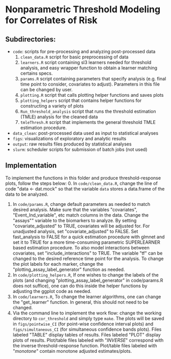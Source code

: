 # Nonparametric Threshold Modeling for Correlates of Risk

## Subdirectories:

* `code`: scripts for pre-processing and analyzing post-processed data
  1. `clean_data.R` script for basic preprocessing of data
  2. `learners.R` script containing sl3 learners needed for threshold analysis, and easy wrapper function to obtain a learner matching certains specs.
  3. `params.R` script containing parameters that specify analysis (e.g. final time point to consider, covariates to adjust). Parameters in this file can be changed by user.
  4. `plotting.R` script that calls plotting helper functions and saves plots
  5. `plotting_helpers` script that contains helper functions for constructing a variety of plots
  6. `Run_threshold_analysis` script that runs the threshold estimation (TMLE) analysis for the cleaned data
  7. `tmleThresh.R` script that implements the general threshold TMLE estimation procedure.
* `data_clean`: post-processed data used as input to statistical analyses
* `figs`: visualizations of exploratory and analytic results
* `output`: raw results files produced by statistical analyses
* `slurm`: scheduler scripts for submission of batch jobs (not used)



## Implementation

To implement the functions in this folder and produce threshold-response plots,
follow the steps below:
0. In `code/clean_data.R`, change the line of code "data <- dat.mock" so that the variable `data` stores a data.frame of the data to be analyzed.
1. In `code/params.R`, change default parameters as needed to match desired analysis. Make sure that the variables "covariates", "Event_Ind_variable", etc match columns in the data. Change the "assays"" variable to the biomarkers to analyze. By setting "covariate_adjusted" to TRUE, covariates will be adjusted for. For unadjusted analysis, set "covariate_adjusted" to FALSE. Set fast_analysis to FALSE for a quick estimation procedure with glmnet and set it to TRUE for a more time-consuming parametric SUPERLEARNER based estimation procedure. To also model interactions between covariates, set "include_interactions" to TRUE. The variable "tf" can be changed to the desired reference time point for the analysis. To change the plot labels for each marker, change the "plotting_assay_label_generator" function as needed.
2. In `code/plotting_helpers.R`, If one wishes to change the labels of the plots (and changing "plotting_assay_label_generator" in code/params.R does not suffice), one can do this inside the helper functions by adjusting the ggplot code as needed. 
3. In `code/learners.R`, To change the learner algorithms, one can change the "get_learner" function. In general, this should not need to be changed.
4. Via the command line to implement the work flow: change the working directory
    to `cor_threshold` and simply type `make`.
The plots will be saved in `figs/pointwise_CI` (for point-wise confidence interval plots) and `figs/simultaneous_CI` (for simultaneous confidence bands plots). Files labeled "TABLE" display tables of results. Files labeled "PLOT" display plots of results. Plot/table files labeled with "_INVERSE_" correspond with the inverse threshold-response function. Plot/table files labeled with "_monotone_" contain monotone adjusted estimates/plots.

